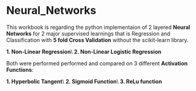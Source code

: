 # Neural_Networks
This workbook is regarding the python implementaion of 2 layered **Neural Networks** for 2 major supervised learnings that is Regression and Classification with **5 fold Cross Validation** without the scikit-learn library.

**1. Non-Linear Regression**\\
**2. Non-Linear Logistic Regression**

Both were performed performed and compared on 3 different **Activation Functions**:

**1. Hyperbolic Tangent**\\
**2. Sigmoid Function**\\
**3. ReLu function**
